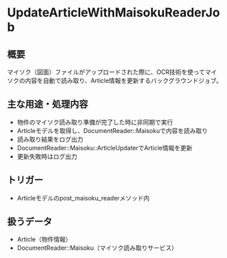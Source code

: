 # UpdateArticleWithMaisokuReaderJob

## 概要
マイソク（図面）ファイルがアップロードされた際に、OCR技術を使ってマイソクの内容を自動で読み取り、Article情報を更新するバックグラウンドジョブ。

## 主な用途・処理内容
- 物件のマイソク読み取り準備が完了した時に非同期で実行
- Articleモデルを取得し、DocumentReader::Maisokuで内容を読み取り
- 読み取り結果をログ出力
- DocumentReader::Maisoku::ArticleUpdaterでArticle情報を更新
- 更新失敗時はログ出力

## トリガー
- Articleモデルのpost_maisoku_readerメソッド内

## 扱うデータ
- Article（物件情報）
- DocumentReader::Maisoku（マイソク読み取りサービス） 